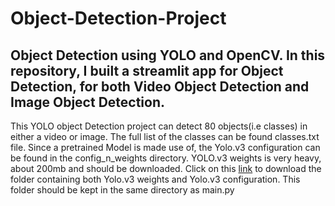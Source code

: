 # Object-Detection-Project
## Object Detection using YOLO and OpenCV. In this repository, I built a streamlit app for Object Detection, for both Video Object Detection and Image Object Detection.

This YOLO object Detection project can detect 80 objects(i.e classes) in either a video or image. 
The full list of the classes can be found classes.txt file. 
Since a pretrained Model is made use of, the Yolo.v3 configuration can be found in the config_n_weights directory. 
YOLO.v3 weights is very heavy, about 200mb and should be downloaded. 
Click on this [link](https://drive.google.com/drive/folders/18TTdmFp5PDy1IfqLBIYlqF4bE2jvXeI1") 
to download the folder containing both Yolo.v3 weights and Yolo.v3 configuration.
This folder should be kept in the same directory as main.py
